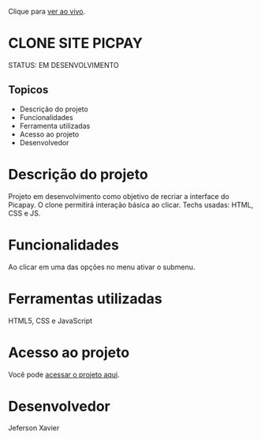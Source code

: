 Clique para [ver ao vivo](https://clone-picpay.netlify.app/).

# CLONE SITE PICPAY
STATUS: EM DESENVOLVIMENTO

## Topicos
- Descrição do projeto
- Funcionalidades
- Ferramenta utilizadas
- Acesso ao projeto
- Desenvolvedor

# Descrição do projeto
Projeto em desenvolvimento como objetivo de recriar a interface do Picapay. O clone permitirá interação básica ao clicar. Techs usadas: HTML, CSS e JS.

# Funcionalidades
Ao clicar em uma das opções no menu ativar o submenu.

# Ferramentas utilizadas
HTML5, CSS e JavaScript

# Acesso ao projeto
Você pode [acessar o projeto aqui](https://clone-picpay.netlify.app/).

# Desenvolvedor

Jeferson Xavier 
